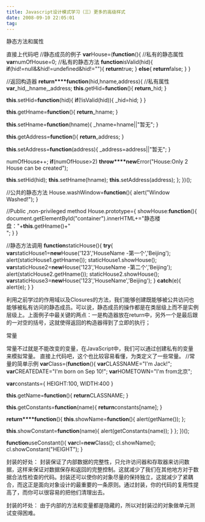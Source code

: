 ```yaml
---
title: Javascript设计模式学习（三）更多的高级样式
date: 2008-09-10 22:05:01
tag: 
---
```



静态方法和属性

直接上代码吧
//静态成员的例子
**var**House=(**function**(){
//私有的静态属性
**var**numOfHouse=0;
//私有的静态方法
**function**isValid(hid){
**if**(hid!=null&&hid!=undefined&hid!=""){
**return**true;
}
**else**{
**return**false;
}
}

//返回构造器
**return****function**(hid,hname,address){
//私有属性
**var**_hid,_hname,_address;
**this**.getHid=**function**(){
**return**_hid;
}

**this**.setHid=**function**(hid){
**if**(!isValid(hid)){
_hid=hid;
}
}

**this**.getHname=**function**(){
**return**_hname;
}

**this**.setHname=**function**(hname){
_hname=hname||"暂无";
}

**this**.getAddress=**function**(){
**return**_address;
}

**this**.setAddress=**function**(address){
_address=address||"暂无";
}

numOfHouse++;
**if**(numOfHouse>2)
**throw****new**Error("House:Only 2 House can be created");

**this**.setHid(hid);
**this**.setHname(hname);
**this**.setAddress(address);
};
})();

//公共的静态方法
House.washWindow=**function**(){
alert("Window Washed!");
}

//Public ,non-privileged method
House.prototype={
showHouse:**function**(){
document.getElementById("container").innerHTML+="静态楼盘："+**this**.getHname()+"<br />";
}
}

//静态方法调用
**function**staticHouse(){
**try**{
**var**staticHouse1=**new**House('123','HouseName -第一个','Beijing');
alert(staticHouse1.getHname());
staticHouse1.showHouse();
**var**staticHouse2=**new**House('123','HouseName -第二个','Beijing');
alert(staticHouse2.getHname());
staticHouse2.showHouse();
**var**staticHouse3=**new**House('123','HouseName','Beijing');
}
**catch**(e){
alert(e);
}
}

利用之前学过的作用域以及Closures的方法，我们能够创建既能够被公共访问也能够被私有访问的静态成员。可以说，静态成员的操作都是在类层级上而不是实例层级上。上面例子中最关键的两点：一是构造器放在return中，另外一个是最后跟的一对空的括号，这就使得返回的构造器得到了立即的执行；

常量

常量不过就是不能改变的变量，在JavaScript中，我们可以通过创建私有的变量来模拟常量。
直接上代码吧，这个也比较容易看懂，为类定义了一些常量。
//常量的简单示例
**var**Class=(**function**(){
**var**CLASSNAME="I'm Jack!";
**var**CREATEDATE="I'm born on Sep 10!";
**var**HOMETOWN="I'm from北京";

**var**constants={
HEIGHT:100,
WIDTH:400
}

**this**.getName=**function**(){
**return**CLASSNAME;
}

**this**.getConstants=**function**(name){
**return**constants[name];
}

**return****function**(){
**this**.showName=**function**(){
alert(getName());
};

**this**.showConstant=**function**(name){
alert(getConstants(name));
}
};
})();

**function**useConstant(){
**var**cl=**new**Class();
cl.showName();
cl.showConstant("HEIGHT");
}

封装的好处：
封装保证了内部数据的完整性，只允许访问器和存取器来访问数据，这样来保证对数据保存和返回的完整控制。这就减少了我们在其他地方对于数据合法性检查的代码。封装还可以使你的对象尽量的保持独立，这就减少了紧耦合，而这正是面向对象设计的最重要的一条原则。通过封装，你的代码的复用性提高了，而你可以很容易的把他们清理出去。

封装的坏处：
由于内部的方法和变量都是隐藏的，所以对封装过的对象做单元测试变得困难。












